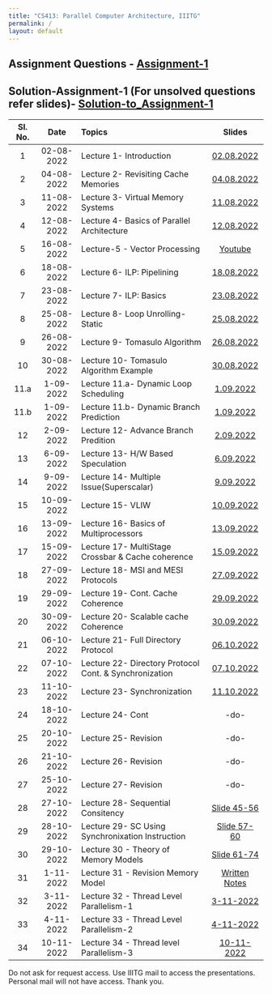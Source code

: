 ```yaml
---
title: "CS413: Parallel Computer Architecture, IIITG"
permalink: /
layout: default
---
```



## Assignment Questions - [Assignment-1](https://drive.google.com/file/d/19kFOAy-pK3w13QgJ_VNrLzHV4FWHMXm6/view?usp=sharing)
## Solution-Assignment-1 (For unsolved questions refer slides)- [Solution-to_Assignment-1](https://drive.google.com/file/d/1tI8Epj82mDWgHgmofGOGWZJIxKExNBtk/view?usp=sharing) 

| Sl. No. | Date    | Topics  | Slides   |
|:---:|:-----------------:|:--|:--------------------------:|
| 1   | 02-08-2022   |Lecture 1- Introduction | [02.08.2022](https://drive.google.com/file/d/1Oi5m8VMmQGHYy3YsWFUoowDYNW6H_pk5/view?usp=sharing)|
| 2   | 04-08-2022   |Lecture 2- Revisiting Cache Memories | [04.08.2022](https://drive.google.com/file/d/1vnPqJOD8YDxfriP0XetSaRN4xE3H22c3/view?usp=sharing)|
| 3   | 11-08-2022   |Lecture 3- Virtual Memory Systems | [11.08.2022](https://drive.google.com/file/d/1a87yZSEF6tDTU7L8yKt3YCezKuYRO513/view?usp=sharing)|
| 4   | 12-08-2022   |Lecture 4- Basics of Parallel Architecture | [12.08.2022](https://drive.google.com/file/d/1nKZ9RakTTKdIpuXsGqiQ8PLMj3dXcTih/view?usp=sharing)|
| 5   | 16-08-2022   | Lecture-5 - Vector Processing       | [Youtube](https://www.youtube.com/watch?v=fP4kZ2Zx_84)|
| 6   | 18-08-2022   | Lecture 6- ILP: Pipelining     |[18.08.2022](https://drive.google.com/file/d/1vmEN9E8S1nMbRFaPvBI03Z6vWj5nmXK6/view?usp=sharing)|
| 7   | 23-08-2022   | Lecture 7- ILP: Basics     |[23.08.2022](https://drive.google.com/file/d/1f1G3Nln02_O1eTD5PoWJLrUghwXZbhSP/view?usp=sharing)|
| 8   | 25-08-2022   | Lecture 8- Loop Unrolling-Static     |[25.08.2022](https://drive.google.com/file/d/1cIapIFSwOVt37_fiYih8Y6IadONne_Dl/view?usp=sharing)|
| 9   | 26-08-2022   | Lecture 9- Tomasulo Algorithm     |[26.08.2022](https://drive.google.com/file/d/1VftGodi13C0E1lRCxBN_IWkZL87Uohls/view?usp=sharing)|
| 10   | 30-08-2022   | Lecture 10- Tomasulo Algorithm Example    |[30.08.2022](https://drive.google.com/file/d/1ZcLaDcqHFbLpJIfad6xWEJ2FNJZZxC4t/view?usp=sharing)|
| 11.a  | 1-09-2022   | Lecture 11.a- Dynamic Loop Scheduling    |[1.09.2022](https://drive.google.com/file/d/1qdgp0tQ56mac8WyfNXfytFLc0xX3Us0a/view?usp=sharing)|
| 11.b | 1-09-2022   | Lecture 11.b- Dynamic Branch Prediction    |[1.09.2022](https://drive.google.com/file/d/1r7bAVVn1TohDBYFUYzlxp0FBcZXqVa-k/view?usp=sharing)|
| 12   | 2-09-2022   | Lecture 12- Advance Branch Predition    |[2.09.2022](https://drive.google.com/file/d/1M8q3NnH-4M6RTNcAGt-q1O1MbC7hE8Gc/view?usp=sharing)|
| 13   | 6-09-2022   | Lecture 13- H/W Based Speculation    |[6.09.2022](https://drive.google.com/file/d/1sfVMt6BaTRDBUGTLpVyEmLbiWZbnSIrX/view?usp=sharing)|
| 14   | 9-09-2022   | Lecture 14- Multiple Issue(Superscalar)    |[9.09.2022](https://drive.google.com/file/d/1qyjgFGEvwXhnP7CwsoAx03r5vk908QT6/view?usp=sharing)|
| 15   | 10-09-2022   | Lecture 15- VLIW    |[10.09.2022](https://drive.google.com/file/d/1SU1sDreVpuqQzXCLCeUc2xUANStULXba/view?usp=sharing)|
| 16   | 13-09-2022   | Lecture 16- Basics of Multiprocessors    |[13.09.2022](https://drive.google.com/file/d/1olqLjbCMTpyN3H45O3jYdXmdkz_8MgHk/view?usp=sharing)|
| 17   | 15-09-2022   | Lecture 17- MultiStage Crossbar & Cache coherence|[15.09.2022](https://drive.google.com/file/d/1e-OTQIS9cCCeMlOS0_Y2kdzJnPv04WO7/view?usp=sharing)|
| 18   | 27-09-2022   | Lecture 18- MSI and MESI Protocols    |[27.09.2022](https://drive.google.com/file/d/1zp0liWP89UGpPetChb8YO54JNCD3kuv0/view?usp=sharing)|
| 19   | 29-09-2022   | Lecture 19- Cont. Cache Coherence    |[29.09.2022](https://drive.google.com/file/d/1qQWnF7my2kw1Zrdb8_E3-jklkMG_YnlX/view?usp=sharing)|
| 20   | 30-09-2022   | Lecture 20-  Scalable cache Coherence   |[30.09.2022](https://drive.google.com/file/d/1FAH1eGryiEMOdm3aYNkYKU3GcEwzmexz/view?usp=sharing)|
| 21   | 06-10-2022   | Lecture 21-  Full Directory Protocol   |[06.10.2022](https://drive.google.com/file/d/17RyIEr8-uaTRP72JFvcjPha_jBGok7NT/view?usp=sharing)|
| 22   | 07-10-2022   | Lecture 22-  Directory Protocol Cont. & Synchronization   |[07.10.2022](https://drive.google.com/file/d/1v6c7C8xyAtb9pLyfPOULnt9J9C7qC9dq/view?usp=sharing)|
| 23   | 11-10-2022   | Lecture 23-  Synchronization   |[11.10.2022](https://drive.google.com/file/d/12jZhqF71DDOuJvqxOTQS7viqUm5LJeOB/view?usp=sharing)|
| 24   | 18-10-2022   | Lecture 24- Cont               | -do-  |
| 25   | 20-10-2022   | Lecture 25- Revision               | -do-  |
| 26   | 21-10-2022   | Lecture 26- Revision               | -do-  |
| 27   | 25-10-2022   | Lecture 27- Revision               | -do-  |
| 28   | 27-10-2022   | Lecture 28- Sequential Consitency              | [Slide 45-56](https://www.cse.iitd.ac.in/~srsarangi/files/advbook/Chapter_9-multicore-systems.pptx) |
| 29   | 28-10-2022   | Lecture 29- SC Using Synchronixation Instruction   | [Slide 57- 60](https://www.cse.iitd.ac.in/~srsarangi/files/advbook/Chapter_9-multicore-systems.pptx) |
| 30   | 29-10-2022   | Lecture 30 - Theory of Memory Models   | [Slide 61-74](https://www.cse.iitd.ac.in/~srsarangi/files/advbook/Chapter_9-multicore-systems.pptx) |
| 31   | 1-11-2022    | Lecture 31 - Revision Memory Model   |  [Written Notes](https://drive.google.com/file/d/1uIy4RPC2ST9sT_ttyJgbOxmZDnaXIUaI/view?usp=share_link)|
| 32   | 3-11-2022    | Lecture 32 - Thread Level Parallelism-1 | [3-11-2022](https://drive.google.com/file/d/1iBcbQiOuSwdu3KSCeGpeEySVqZtoXsab/view?usp=share_link)|
| 33   | 4-11-2022    | Lecture 33 - Thread Level Parallelism-2 | [4-11-2022](https://drive.google.com/file/d/1fft_3ccJEegP6YPdmSzf6Olm-kcIGZPt/view?usp=share_link)|
| 34   | 10-11-2022   | Lecture 34 - Thread level Parallelism-3 | [10-11-2022]()|

Do not ask for request access. Use IIITG mail to access the presentations. Personal mail will not have access. Thank you. 

